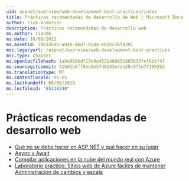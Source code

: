```yaml
---
uid: aspnet/overview/web-development-best-practices/index
title: Prácticas recomendadas de desarrollo de Web | Microsoft Docs
author: rick-anderson
description: Prácticas recomendadas de desarrollo web
ms.author: riande
ms.date: 10/08/2013
ms.assetid: 38b145db-a848-4bd7-b54a-e01bc36f4301
msc.legacyurl: /aspnet/overview/web-development-best-practices
msc.type: chapter
ms.openlocfilehash: 1a9a96bbdf17e9e4531488051865633fef8bbf47
ms.sourcegitcommit: 51b01b6ff8edde57d8243e4da28c9f1e7f1962b2
ms.translationtype: MT
ms.contentlocale: es-ES
ms.lasthandoff: 05/06/2019
ms.locfileid: "65118240"
---
```

# <a name="web-development-best-practices"></a>Prácticas recomendadas de desarrollo web

- [Qué no se debe hacer en ASP.NET y qué hacer en su lugar](what-not-to-do-in-aspnet-and-what-to-do-instead.md)
- [Async y Await](async-and-await.md)
- [Compilar aplicaciones en la nube del mundo real con Azure](../developing-apps-with-windows-azure/building-real-world-cloud-apps-with-windows-azure/index.md)
- [Laboratorio práctico: Sitios web de Azure fáciles de mantener Administración de cambios y escala](../developing-apps-with-windows-azure/maintainable-azure-websites-managing-change-and-scale.md)

